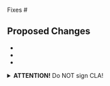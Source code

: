 Fixes #

## Proposed Changes

  -
  -
  -

<details><summary><b>ATTENTION!</b> Do NOT sign CLA!</summary>
Do NOT sign CLA Assistant Agreement for newly created pull request, because it actually violates SolveSpace GPL-licensing!
Details: https://github.com/solvespace/solvespace/issues/1098
</details>

